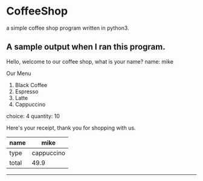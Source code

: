 # CoffeeShop
a simple coffee shop program written in python3. 

## A sample output when I ran this program.

Hello, welcome to our coffee shop, what is your name?
name: mike

Our Menu
1) Black Coffee
2) Espresso
3) Latte
4) Cappuccino

choice: 4
quantity: 10

Here's your receipt, thank you for shopping with us.

| name  | mike        |
|-------|-------------|
| type  | cappuccino  |
| total | 49.9        |

---------------------------------------


